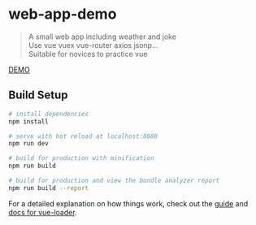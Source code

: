 # web-app-demo

> A small web app including weather and joke<br>
Use vue vuex vue-router axios jsonp...<br>
Suitable for novices to practice vue<br>


<a target='_blank' href='https://self-regulation.cn/weather-joke/#/home'>DEMO</a>




## Build Setup

``` bash
# install dependencies
npm install

# serve with hot reload at localhost:8080
npm run dev

# build for production with minification
npm run build

# build for production and view the bundle analyzer report
npm run build --report
```

For a detailed explanation on how things work, check out the [guide](http://vuejs-templates.github.io/webpack/) and [docs for vue-loader](http://vuejs.github.io/vue-loader).
